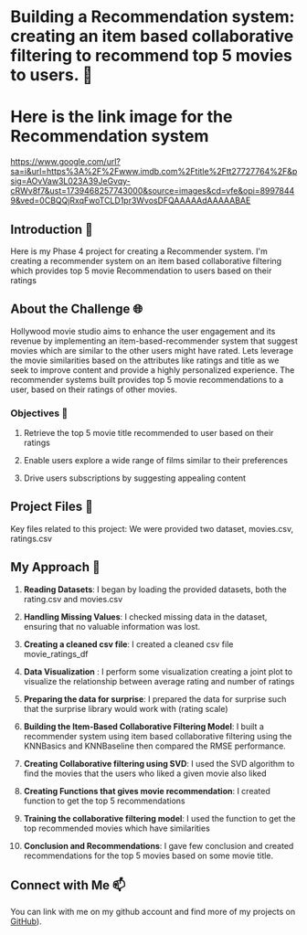 # Building a Recommendation system: creating an item based collaborative filtering to recommend top 5 movies to users. 🚀

# Here is the link image for the Recommendation system
https://www.google.com/url?sa=i&url=https%3A%2F%2Fwww.imdb.com%2Ftitle%2Ftt27727764%2F&psig=AOvVaw3L023A39JeGvqy-cRWv8f7&ust=1739468257743000&source=images&cd=vfe&opi=89978449&ved=0CBQQjRxqFwoTCLD1pr3WvosDFQAAAAAdAAAAABAE

## Introduction 🌟
Here is my Phase 4 project for creating a Recommender system. I'm creating a recommender system on an item based collaborative filtering which provides top 5 movie Recommendation to users based on their ratings

## About the Challenge 🌐
Hollywood movie studio aims to enhance the user engagement and its revenue by implementing an item-based-recommender system that  suggest movies which are similar to the other users might have rated. Lets leverage the movie similarities based on the attributes like ratings and title as we seek to improve content and provide a highly personalized experience. The recommender systems built provides top 5 movie recommendations to a user, based on their ratings of other movies.


### Objectives 📝
1. Retrieve the top 5 movie title recommended to user based on their ratings

2. Enable users explore a wide range of films similar to their preferences

3. Drive users subscriptions by suggesting appealing content


## Project Files 📂

Key files related to this project:
We were provided two dataset, movies.csv, ratings.csv

## My Approach 🚀

1. **Reading Datasets**: I began by loading the provided datasets, both the rating.csv and movies.csv

2. **Handling Missing Values**: I checked missing data in the dataset, ensuring that no valuable information was lost.

3. **Creating a cleaned csv file**:  I created a cleaned csv file movie_ratings_df

4. **Data Visualization** : I perform some visualization creating a joint plot to visualize the relationship between average rating and number of ratings

5. **Preparing the data for surprise**: I prepared the data for surprise  such that the surprise library would work with (rating scale)

6. **Building the Item-Based Collaborative Filtering Model**: I built a recommender system using item based collaborative filtering using the KNNBasics and KNNBaseline then compared the RMSE performance.

7. **Creating Collaborative filtering using SVD**: I used the SVD algorithm to find the movies that the users who liked a given movie also liked

8. **Creating Functions that gives movie recommendation**: I created function to get the top 5 recommendations 

9. **Training the collaborative filtering model**: I used the function to get the top recommended movies which have similarities

11. **Conclusion and Recommendations**: I gave few conclusion and created recommendations for the top 5 movies based on some movie title.


## Connect with Me 📫

You can link with me on my github account and find more of my projects on [GitHub](https://github.com/mikabenson/movie-recommender-system)).


